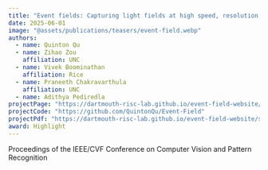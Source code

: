 ```yaml
---
title: "Event fields: Capturing light fields at high speed, resolution, and dynamic range"
date: 2025-06-01
image: "@assets/publications/teasers/event-field.webp"
authors:
  - name: Quinton Qu
  - name: Zihao Zou
    affiliation: UNC
  - name: Vivek Boominathan
    affiliation: Rice
  - name: Praneeth Chakravarthula
    affiliation: UNC
  - name: Adithya Pediredla
projectPage: "https://dartmouth-risc-lab.github.io/event-field-website/"
projectCode: "https://github.com/QuintonQu/Event-Field"
projectPdf: "https://dartmouth-risc-lab.github.io/event-field-website/static/pdfs/event_field.pdf"
award: Highlight
---
```


Proceedings of the IEEE/CVF Conference on Computer Vision and Pattern Recognition
